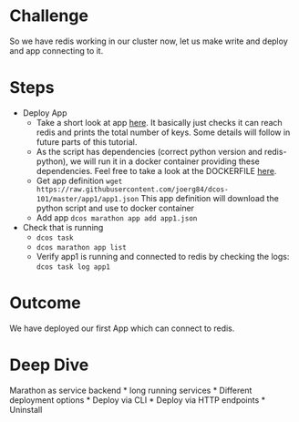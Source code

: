 
# Challenge
So we have redis working in our cluster now, let us make write and deploy and app connecting to it.


# Steps
  * Deploy App
    * Take a short look at app [here](https://raw.githubusercontent.com/joerg84/dcos-101/master/app1/app1.py). It basically just checks it can reach redis and prints the total number of keys. Some details will follow in future parts of this tutorial.
    * As the script has dependencies (correct python version and redis-python), we will run it in a docker container providing these dependencies. Feel free to take a look at the DOCKERFILE [here](https://github.com/joerg84/dcos-101/blob/master/app1/DOCKERFILE).
    * Get app definition `wget https://raw.githubusercontent.com/joerg84/dcos-101/master/app1/app1.json` This app definition will download the python script and use to docker container
    * Add app `dcos marathon app add app1.json`
  * Check that is running
    * `dcos task`
    * `dcos marathon app list`
    * Verify app1 is running and connected to redis by checking the logs: `dcos task log app1`

# Outcome
 We have deployed our first App which can connect to redis.

# Deep Dive
   Marathon as service backend
            * long running services
            * Different deployment options
            * Deploy via CLI
            * Deploy via HTTP endpoints
            *  Uninstall
